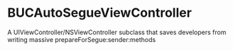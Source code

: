 BUCAutoSegueViewController
==========================

A UIViewController/NSViewController subclass that saves developers from writing massive prepareForSegue:sender:methods
